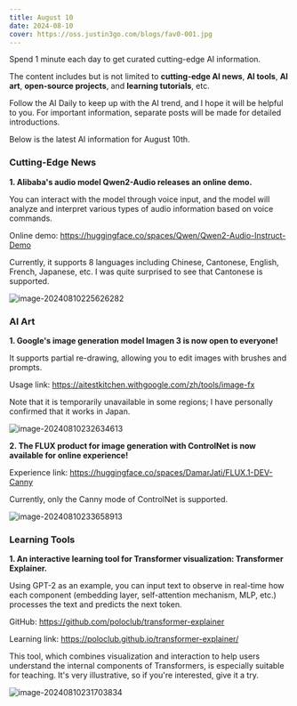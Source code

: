 ```yaml
---
title: August 10
date: 2024-08-10
cover: https://oss.justin3go.com/blogs/fav0-001.jpg
---
```


Spend 1 minute each day to get curated cutting-edge AI information.

The content includes but is not limited to **cutting-edge AI news**, **AI tools**, **AI art**, **open-source projects**, and **learning tutorials**, etc.

Follow the AI Daily to keep up with the AI trend, and I hope it will be helpful to you. For important information, separate posts will be made for detailed introductions.

Below is the latest AI information for August 10th.

### Cutting-Edge News

**1. Alibaba's audio model Qwen2-Audio releases an online demo.**

You can interact with the model through voice input, and the model will analyze and interpret various types of audio information based on voice commands.

Online demo: https://huggingface.co/spaces/Qwen/Qwen2-Audio-Instruct-Demo

Currently, it supports 8 languages including Chinese, Cantonese, English, French, Japanese, etc. I was quite surprised to see that Cantonese is supported.

![image-20240810225626282](https://cdn.jsdelivr.net/gh/freelander/oss@master/ai-daily/2024-08-10/image-20240810225626282.png)

### AI Art

**1. Google's image generation model Imagen 3 is now open to everyone!**

It supports partial re-drawing, allowing you to edit images with brushes and prompts.

Usage link: https://aitestkitchen.withgoogle.com/zh/tools/image-fx

Note that it is temporarily unavailable in some regions; I have personally confirmed that it works in Japan.

![image-20240810232634613](https://cdn.jsdelivr.net/gh/freelander/oss@master/ai-daily/2024-08-10/image-20240810232634613.png)

**2. The FLUX product for image generation with ControlNet is now available for online experience!**

Experience link: https://huggingface.co/spaces/DamarJati/FLUX.1-DEV-Canny

Currently, only the Canny mode of ControlNet is supported.

![image-20240810233658913](https://cdn.jsdelivr.net/gh/freelander/oss@master/ai-daily/2024-08-10/image-20240810233658913.png)

### Learning Tools

**1. An interactive learning tool for Transformer visualization: Transformer Explainer.**

Using GPT-2 as an example, you can input text to observe in real-time how each component (embedding layer, self-attention mechanism, MLP, etc.) processes the text and predicts the next token.

GitHub: https://github.com/poloclub/transformer-explainer

Learning link: https://poloclub.github.io/transformer-explainer/

This tool, which combines visualization and interaction to help users understand the internal components of Transformers, is especially suitable for teaching. It's very illustrative, so if you're interested, give it a try.

![image-20240810231703834](https://cdn.jsdelivr.net/gh/freelander/oss@master/ai-daily/2024-08-10/image-20240810231703834.png)
